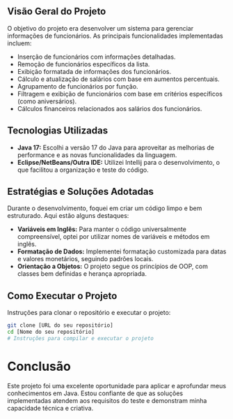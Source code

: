 ## Visão Geral do Projeto

O objetivo do projeto era desenvolver um sistema para gerenciar informações de funcionários. As principais funcionalidades implementadas incluem:

- Inserção de funcionários com informações detalhadas.
- Remoção de funcionários específicos da lista.
- Exibição formatada de informações dos funcionários.
- Cálculo e atualização de salários com base em aumentos percentuais.
- Agrupamento de funcionários por função.
- Filtragem e exibição de funcionários com base em critérios específicos (como aniversários).
- Cálculos financeiros relacionados aos salários dos funcionários.

## Tecnologias Utilizadas

- **Java 17:** Escolhi a versão 17 do Java para aproveitar as melhorias de performance e as novas funcionalidades da linguagem.
- **Eclipse/NetBeans/Outra IDE:** Utilizei Intellij para o desenvolvimento, o que facilitou a organização e teste do código.

## Estratégias e Soluções Adotadas

Durante o desenvolvimento, foquei em criar um código limpo e bem estruturado. Aqui estão alguns destaques:

- **Variáveis em Inglês:** Para manter o código universalmente compreensível, optei por utilizar nomes de variáveis e métodos em inglês.
- **Formatação de Dados:** Implementei formatação customizada para datas e valores monetários, seguindo padrões locais.
- **Orientação a Objetos:** O projeto segue os princípios de OOP, com classes bem definidas e herança apropriada.

## Como Executar o Projeto

Instruções para clonar o repositório e executar o projeto:

```bash
git clone [URL do seu repositório]
cd [Nome do seu repositório]
# Instruções para compilar e executar o projeto
```

# Conclusão
Este projeto foi uma excelente oportunidade para aplicar e aprofundar meus conhecimentos em Java. Estou confiante de que as soluções implementadas atendem aos requisitos do teste e demonstram minha capacidade técnica e criativa.

